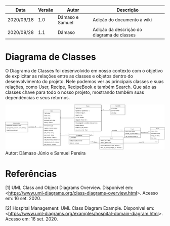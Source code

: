 | Data |Versão| Autor | Descrição |
| ---- | ---- | ----- | --------- |
| 2020/09/18 | 1.0 | Dâmaso e Samuel | Adição do documento à wiki |
| 2020/09/28 | 1.1  | Dâmaso | Adição da descrição do diagrama de classes |

# Diagrama de Classes

O Diagrama de Classes foi desenvolvido em nosso contexto com o objetivo de explicitar as relações entre as classes e objetos dentro do desenvolvimento do projeto. Nele podemos ver as principais classes e suas relações, como User, Recipe, RecipeBook e também Search. Que são as classes chave para todo o nosso projeto, mostrando também suas dependências e seus retornos. 

![](../assets/04-modelagem/20200918-diagrama-classes.png)
Autor: Dâmaso Júnio e Samuel Pereira

# Referências

[1] UML Class and Object Diagrams Overview. Disponível em: <<https://www.uml-diagrams.org/class-diagrams-overview.html>>. Acesso em: 16 set. 2020.

[2] Hospital Management: UML Class Diagram Example. Disponível em: <<https://www.uml-diagrams.org/examples/hospital-domain-diagram.html>>. Acesso em: 16 set. 2020.
